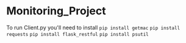 ﻿# Monitoring_Project
To run Client.py you'll need to install
`pip install getmac`
`pip install requests`
`pip install flask_restful`
`pip install psutil`
